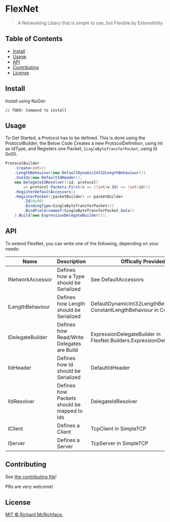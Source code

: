 

# FlexNet

> A Networking Libary that is simple to use, but Flexible by Extensibility

## Table of Contents

- [Install](#install)
- [Usage](#usage)
- [API](#api)
- [Contributing](#contributing)
- [License](#license)

## Install
Install using NuGet:

```
// TODO: Command to install
```

## Usage
To Get Started, a Protocol has to be defined.
This is done using the ProtocolBuilder, the Below Code Creates a new ProtocolDefinition, using int as IdType, and Registers one Packet, `SingleByteTransferPacket`, using Id 0x00.
```c#
ProtocolBuilder
    .Create<int>()
    .LengthBehaviour(new DefaultDynamicInt32LengthBehaviour())
    .UseIds(new DefaultIdHeader(), 
    new DelegateIdResolver((id, protocol) 
        => protocol.Packets.First(x => ((int)x.Id) == (int)id)))
    .RegisterDefaultAccessors()
    .RegisterPacket((packetBuilder) => packetBuilder
        .Id(0x00)
        .BindingType<SingleByteTransferPacket>()
        .BindField(nameof(SingleByteTransferPacket.Data))
    ).Build(new ExpressionDelegateBuilder());
```

## API
To extend FlexNet, you can write one of the following, depending on your needs:

|Name|Description|Offically Provided|
|--|--|--|
|INetworkAccessor|Defines how a Type should be Serialized|See DefaultAccessors
|ILengthBehaviour|Defines how Length should be Serialized|DefaultDynamicInt32LengthBehaviour, ConstantLengthBehaviour in Core|
|IDelegateBuilder|Defines how Read/Write Delegates are Build|ExpressionDelegateBuilder in FlexNet.Builders.ExpressionDelegateBuilder|
|IIdHeader|Defines how Id should be Serialized|DefaultIdHeader|
|IIdResolver|Defines how Packets should be mapped to Ids|DelegateIdResolver|
|IClient|Defines a Client|TcpClient in SimpleTCP|
|IServer|Defines a Server|TcpServer in SimpleTCP|

## Contributing

See [the contributing file](CONTRIBUTING.md)!

PRs are very welcome!

## License

[MIT © Richard McRichface.](./LICENSE)
